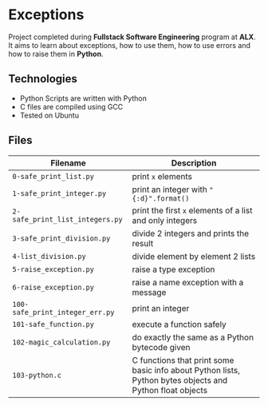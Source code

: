 # Exceptions

Project completed during **Fullstack Software Engineering** program at **ALX**. It aims to learn about exceptions, how to use them, how to use errors and how to raise them in **Python**.

## Technologies
* Python Scripts are written with Python
* C files are compiled using GCC
* Tested on Ubuntu

## Files
| Filename | Description |
| -------- | ----------- |
| `0-safe_print_list.py` | print `x` elements |
| `1-safe_print_integer.py` | print an integer with `"{:d}".format()` |
| `2-safe_print_list_integers.py` | print the first `x` elements of a list and only integers |
| `3-safe_print_division.py` | divide 2 integers and prints the result |
| `4-list_division.py` | divide element by element 2 lists |
| `5-raise_exception.py` | raise a type exception |
| `6-raise_exception.py` | raise a name exception with a message |
| `100-safe_print_integer_err.py` | print an integer |
| `101-safe_function.py` | execute a function safely |
| `102-magic_calculation.py` | do exactly the same as a Python bytecode given |
| `103-python.c` | C functions that print some basic info about Python lists, Python bytes objects and Python float objects |
